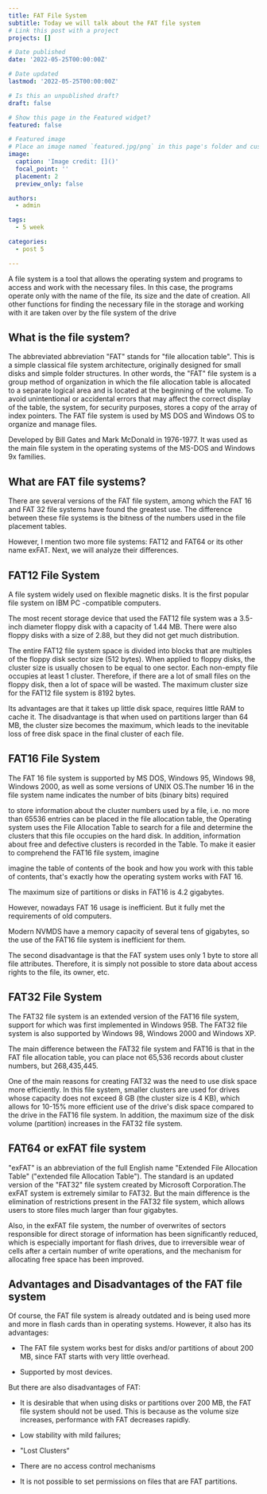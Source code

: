 ```yaml
---
title: FAT File System
subtitle: Today we will talk about the FAT file system
# Link this post with a project
projects: []

# Date published
date: '2022-05-25T00:00:00Z'

# Date updated
lastmod: '2022-05-25T00:00:00Z'

# Is this an unpublished draft?
draft: false

# Show this page in the Featured widget?
featured: false

# Featured image
# Place an image named `featured.jpg/png` in this page's folder and customize its options here.
image:
  caption: 'Image credit: []()'
  focal_point: ''
  placement: 2
  preview_only: false

authors:
  - admin

tags:
  - 5 week

categories:
  - post 5

---
```

A file system is a tool that allows the operating system and programs to access and work with the necessary files. In this case, the programs operate only with the name of the file, its size and the date of creation. All other functions for finding the necessary file in the storage and working with it are taken over by the file system of the drive







## **What is the file system?**



The abbreviated abbreviation "FAT" stands for "file allocation table". This is a simple classical file system architecture, originally designed for small disks and simple folder structures. In other words, the "FAT" file system is a group method of organization in which the file allocation table is allocated to a separate logical area and is located at the beginning of the volume. To avoid unintentional or accidental errors that may affect the correct display of the table, the system, for security purposes, stores a copy of the array of index pointers. The FAT file system is used by MS DOS and Windows OS to organize and manage files.



Developed by Bill Gates and Mark McDonald in 1976-1977. It was used as the main file system in the operating systems of the MS-DOS and Windows 9x families.





## **What are FAT file systems?**

There are several versions of the FAT file system, among which the FAT 16 and FAT 32 file systems have found the greatest use. The difference between these file systems is the bitness of the numbers used in the file placement tables.



However, I mention two more file systems: FAT12 and FAT64 or its other name exFAT. Next, we will analyze their differences.



## **FAT12 File System**



A file system widely used on flexible magnetic disks. It is the first popular file system on IBM PC -compatible computers.



The most recent storage device that used the FAT12 file system was a 3.5-inch diameter floppy disk with a capacity of 1.44 MB. There were also floppy disks with a size of 2.88, but they did not get much distribution.



The entire FAT12 file system space is divided into blocks that are multiples of the floppy disk sector size (512 bytes). When applied to floppy disks, the cluster size is usually chosen to be equal to one sector. Each non-empty file occupies at least 1 cluster. Therefore, if there are a lot of small files on the floppy disk, then a lot of space will be wasted. The maximum cluster size for the FAT12 file system is 8192 bytes.



Its advantages are that it takes up little disk space, requires little RAM to cache it. The disadvantage is that when used on partitions larger than 64 MB, the cluster size becomes the maximum, which leads to the inevitable loss of free disk space in the final cluster of each file.



## **FAT16 File System**



The FAT 16 file system is supported by MS DOS, Windows 95, Windows 98, Windows 2000, as well as some versions of UNIX OS.The number 16 in the file system name indicates the number of bits (binary bits) required

to store information about the cluster numbers used by a file, i.e. no more than 65536 entries can be placed in the file allocation table, the Operating system uses the File Allocation Table to search for a file and determine the clusters that this file occupies on the hard disk. In addition, information about free and defective clusters is recorded in the Table. To make it easier to comprehend the FAT16 file system, imagine

imagine the table of contents of the book and how you work with this table of contents, that's exactly how the operating system works with FAT 16.



The maximum size of partitions or disks in FAT16 is 4.2 gigabytes.



However, nowadays FAT 16 usage is inefficient. But it fully met the requirements of old computers.



Modern NVMDS have a memory capacity of several tens of gigabytes, so the use of the FAT16 file system is inefficient for them.



The second disadvantage is that the FAT system uses only 1 byte to store all file attributes. Therefore, it is simply not possible to store data about access rights to the file, its owner, etc.



## **FAT32 File System**



The FAT32 file system is an extended version of the FAT16 file system, support for which was first implemented in Windows 95B. The FAT32 file system is also supported by Windows 98, Windows 2000 and Windows XP.



The main difference between the FAT32 file system and FAT16 is that in the FAT file allocation table, you can place not 65,536 records about cluster numbers, but 268,435,445.



One of the main reasons for creating FAT32 was the need to use disk space more efficiently. In this file system, smaller clusters are used for drives whose capacity does not exceed 8 GB (the cluster size is 4 KB), which allows for 10-15% more efficient use of the drive's disk space compared to the drive in the FAT16 file system. In addition, the maximum size of the disk volume (partition) increases in the FAT32 file system.



## **FAT64 or exFAT file system**



"exFAT" is an abbreviation of the full English name "Extended File Allocation Table" ("extended file Allocation Table"). The standard is an updated version of the "FAT32" file system created by Microsoft Corporation.The exFAT system is extremely similar to FAT32. But the main difference is the elimination of restrictions present in the FAT32 file system, which allows users to store files much larger than four gigabytes.



Also, in the exFAT file system, the number of overwrites of sectors responsible for direct storage of information has been significantly reduced, which is especially important for flash drives, due to irreversible wear of cells after a certain number of write operations, and the mechanism for allocating free space has been improved.



## **Advantages and Disadvantages of the FAT file system**



Of course, the FAT file system is already outdated and is being used more and more in flash cards than in operating systems. However, it also has its advantages:

- The FAT file system works best for disks and/or partitions of about 200 MB, since FAT starts with very little overhead.

- Supported by most devices.



But there are also disadvantages of FAT:

- It is desirable that when using disks or partitions over 200 MB, the FAT file system should not be used. This is because as the volume size increases, performance with FAT decreases rapidly.

- Low stability with mild failures;

- "Lost Clusters“

- There are no access control mechanisms

- It is not possible to set permissions on files that are FAT partitions.















